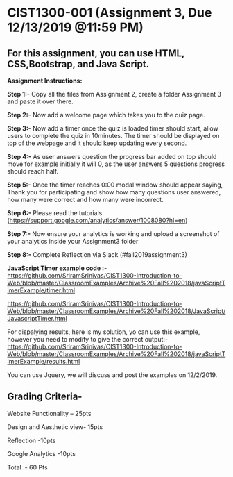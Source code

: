 
# CIST1300-001 (Assignment 3, Due 12/13/2019 @11:59 PM)
## For this assignment, you can use HTML, CSS,Bootstrap, and Java Script. 



**Assignment Instructions:**

**Step 1:-** Copy all the files from Assignment 2, create a folder Assignment 3 and paste it over there.

**Step 2:-** Now add a welcome page which takes you to the quiz page.

**Step 3:-** Now add a timer once the quiz is loaded timer should start, allow users to complete the quiz in 10minutes. The timer should be displayed on top of the webpage and it should keep updating every second.

**Step 4:-** As user answers question the progress bar added on top should move for example initially it will 0, as the user answers 5 questions progress should reach half.

**Step 5:-** Once the timer reaches 0:00 modal window should appear saying, Thank you for participating and show how many questions user answered, how many were correct and how many were incorrect.

**Step 6:-**	Please read the tutorials (https://support.google.com/analytics/answer/1008080?hl=en)

**Step 7:-** Now ensure your analytics is working and upload a screenshot of your analytics inside your Assignment3 folder

**Step 8:-** Complete Reflection via Slack (#fall2019assignment3)

**JavaScript Timer example code :-**
https://github.com/SriramSrinivas/CIST1300-Introduction-to-Web/blob/master/ClassroomExamples/Archive%20Fall%202018/javaScriptTimerExample/timer.html


https://github.com/SriramSrinivas/CIST1300-Introduction-to-Web/blob/master/ClassroomExamples/Archive%20Fall%202018/JavaScript/JavascriptTimer.html

For dispalying results, here is my solution, yo can use this example, however you need to modify to give the correct output:-
https://github.com/SriramSrinivas/CIST1300-Introduction-to-Web/blob/master/ClassroomExamples/Archive%20Fall%202018/javaScriptTimerExample/results.html

You can use Jquery, we will discuss and post the examples on 12/2/2019.


## Grading Criteria-
Website Functionality – 25pts

Design and Aesthetic view- 15pts

Reflection -10pts

Google Analytics -10pts

Total :- 60 Pts
